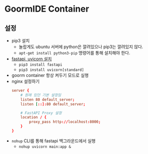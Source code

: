 # GoormIDE Container

## 설정

- pip3 설치
	- 놀랍게도 ubuntu 서버에 python은 깔려있으나 pip3는 깔려있지 않다.
	- `apt-get install python3-pip` 명령어를 통해 설치해야 한다.
- [fastapi, uvicorn 설치](https://fastapi.tiangolo.com)
	- `pip3 install fastapi`
	- `pip3 install uvicorn[standard]`
- goorm container 항상 켜두기 모드로 실행
- nginx 설정하기
	```conf
	server {
		# 원래 있던 기본 설정임
		listen 80 default_server;
		listen [::]:80 default_server;

		# FastAPI Proxy 설정
		location / {
			proxy_pass http://localhost:8000;
		}
	}
	```
- `nohup` CLI를 통해 fastapi 백그라운드에서 실행
	- `nohup uvicorn main:app &`
